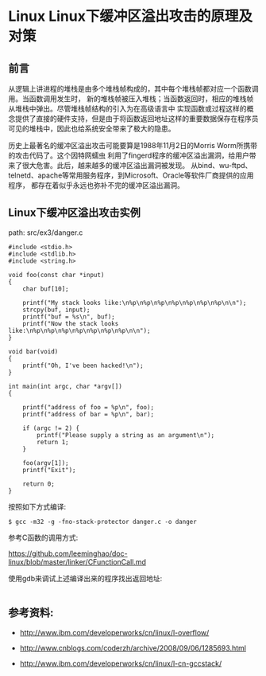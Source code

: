 Linux Linux下缓冲区溢出攻击的原理及对策
================================================================================

前言
--------------------------------------------------------------------------------

从逻辑上讲进程的堆栈是由多个堆栈帧构成的，其中每个堆栈帧都对应一个函数调用。当函数调用发生时，
新的堆栈帧被压入堆栈；当函数返回时，相应的堆栈帧从堆栈中弹出。尽管堆栈帧结构的引入为在高级语言中
实现函数或过程这样的概念提供了直接的硬件支持，但是由于将函数返回地址这样的重要数据保存在程序员
可见的堆栈中，因此也给系统安全带来了极大的隐患。

历史上最著名的缓冲区溢出攻击可能要算是1988年11月2日的Morris Worm所携带的攻击代码了。这个因特网蠕虫
利用了fingerd程序的缓冲区溢出漏洞，给用户带来了很大危害。此后，越来越多的缓冲区溢出漏洞被发现。
从bind、wu-ftpd、telnetd、apache等常用服务程序，到Microsoft、Oracle等软件厂商提供的应用程序，
都存在着似乎永远也弥补不完的缓冲区溢出漏洞。

Linux下缓冲区溢出攻击实例
--------------------------------------------------------------------------------

path: src/ex3/danger.c
```
#include <stdio.h>
#include <stdlib.h>
#include <string.h>

void foo(const char *input)
{
    char buf[10];

    printf("My stack looks like:\n%p\n%p\n%p\n%p\n%p\n%p\n%p\n\n");
    strcpy(buf, input);
    printf("buf = %s\n", buf);
    printf("Now the stack looks like:\n%p\n%p\n%p\n%p\n%p\n%p\n%p\n\n");
}

void bar(void)
{
    printf("Oh, I've been hacked!\n");
}

int main(int argc, char *argv[])
{

    printf("address of foo = %p\n", foo);
    printf("address of bar = %p\n", bar);

    if (argc != 2) {
        printf("Please supply a string as an argument\n");
        return 1;
    }

    foo(argv[1]);
    printf("Exit");

    return 0;
}
```

按照如下方式编译:

```
$ gcc -m32 -g -fno-stack-protector danger.c -o danger
```

参考C函数的调用方式:

https://github.com/leeminghao/doc-linux/blob/master/linker/CFunctionCall.md

使用gdb来调试上述编译出来的程序找出返回地址:

```
```

参考资料:
--------------------------------------------------------------------------------

* http://www.ibm.com/developerworks/cn/linux/l-overflow/

* http://www.cnblogs.com/coderzh/archive/2008/09/06/1285693.html

* http://www.ibm.com/developerworks/cn/linux/l-cn-gccstack/
